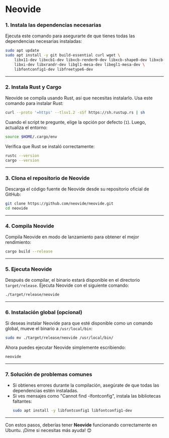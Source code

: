 # Neovide

### 1. **Instala las dependencias necesarias**
Ejecuta este comando para asegurarte de que tienes todas las dependencias necesarias instaladas:

```bash
sudo apt update
sudo apt install -y git build-essential curl wget \
    libx11-dev libxcb1-dev libxcb-render0-dev libxcb-shape0-dev libxcb-xfixes0-dev \
    libxi-dev libxrandr-dev libgl1-mesa-dev libegl1-mesa-dev \
    libfontconfig1-dev libfreetype6-dev
```

---

### 2. **Instala Rust y Cargo**
Neovide se compila usando Rust, así que necesitas instalarlo. Usa este comando para instalar Rust:

```bash
curl --proto '=https' --tlsv1.2 -sSf https://sh.rustup.rs | sh
```

Cuando el script te pregunte, elige la opción por defecto (`1`). Luego, actualiza el entorno:
```bash
source $HOME/.cargo/env
```

Verifica que Rust se instaló correctamente:
```bash
rustc --version
cargo --version
```

---

### 3. **Clona el repositorio de Neovide**
Descarga el código fuente de Neovide desde su repositorio oficial de GitHub:

```bash
git clone https://github.com/neovide/neovide.git
cd neovide
```

---

### 4. **Compila Neovide**
Compila Neovide en modo de lanzamiento para obtener el mejor rendimiento:

```bash
cargo build --release
```

---

### 5. **Ejecuta Neovide**
Después de compilar, el binario estará disponible en el directorio `target/release`. Ejecuta Neovide con el siguiente comando:

```bash
./target/release/neovide
```

---

### 6. **Instalación global (opcional)**
Si deseas instalar Neovide para que esté disponible como un comando global, mueve el binario a `/usr/local/bin`:

```bash
sudo mv ./target/release/neovide /usr/local/bin/
```

Ahora puedes ejecutar Neovide simplemente escribiendo:
```bash
neovide
```

---

### 7. **Solución de problemas comunes**
- Si obtienes errores durante la compilación, asegúrate de que todas las dependencias estén instaladas.
- Si ves mensajes como "Cannot find -lfontconfig", instala las bibliotecas faltantes:
  ```bash
  sudo apt install -y libfontconfig1 libfontconfig1-dev
  ```

---

Con estos pasos, deberías tener **Neovide** funcionando correctamente en Ubuntu. ¡Dime si necesitas más ayuda! 😊
